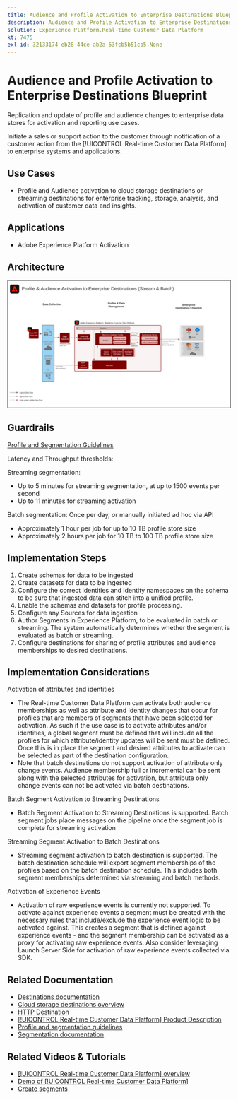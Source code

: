 ```yaml
---
title: Audience and Profile Activation to Enterprise Destinations Blueprint
description: Audience and Profile Activation to Enterprise Destinations
solution: Experience Platform,Real-time Customer Data Platform
kt: 7475
exl-id: 32133174-eb28-44ce-ab2a-63fcb5b51cb5,None
---
```

# Audience and Profile Activation to Enterprise Destinations Blueprint

Replication and update of profile and audience changes to enterprise data stores for activation and reporting use cases. 

Initiate a sales or support action to the customer through notification of a customer action from the [!UICONTROL Real-time Customer Data Platform] to enterprise systems and applications.

## Use Cases

* Profile and Audience activation to cloud storage destinations or streaming destinations for enterprise tracking, storage, analysis, and activation of customer data and insights. 

## Applications

* Adobe Experience Platform Activation

## Architecture

<img src="assets/enterprise_destination.svg" alt="Reference architecture for the Enterprise Activation Scenario" style="border:1px solid #4a4a4a" />

## Guardrails

[Profile and Segmentation Guidelines](https://experienceleague.adobe.com/docs/experience-platform/profile/guardrails.html?lang=en)

Latency and Throughput thresholds:

Streaming segmentation:

* Up to 5 minutes for streaming segmentation, at up to 1500 events per second 
* Up to 11 minutes for streaming activation

Batch segmentation:
Once per day, or manually initiated ad hoc via API 

* Approximately 1 hour per job for up to 10 TB profile store size
* Approximately 2 hours per job for 10 TB to 100 TB profile store size

## Implementation Steps

1. Create schemas for data to be ingested
1. Create datasets for data to be ingested
1. Configure the correct identities and identity namespaces on the schema to be sure that ingested data can stitch into a unified profile.
1. Enable the schemas and datasets for profile processing.
1. Configure any Sources for data ingestion
1. Author Segments in Experience Platform, to be evaluated in batch or streaming. The system automatically determines whether the segment is evaluated as batch or streaming.
1. Configure destinations for sharing of profile attributes and audience memberships to desired destinations.

## Implementation Considerations

Activation of attributes and identities

* The Real-time Customer Data Platform can activate both audience memberships as well as attribute and identity changes that occur for profiles that are members of segments that have been selected for activation. As such if the use case is to activate attributes and/or identities, a global segment must be defined that will include all the profiles for which attribute/identity updates will be sent must be defined. Once this is in place the segment and desired attributes to activate can be selected as part of the destination configuration.
* Note that batch destinations do not support activation of attribute only change events. Audience membership full or incremental can be sent along with the selected attributes for activation, but attribute only change events can not be activated via batch destinations.  

Batch Segment Activation to Streaming Destinations

* Batch Segment Activation to Streaming Destinations is supported. Batch segment jobs place messages on the pipeline once the segment job is complete for streaming activation

Streaming Segment Activation to Batch Destinations

* Streaming segment activation to batch destination is supported. The batch destination schedule will export segment memberships of the profiles based on the batch destination schedule. This includes both segment memberships determined via streaming and batch methods.

Activation of Experience Events

* Activation of raw experience events is currently not supported. To activate against experience events a segment must be created with the necessary rules that include/exclude the experience event logic to be activated against. This creates a segment that is defined against experience events - and the segment membership can be activated as a proxy for activating raw experience events. Also consider leveraging Launch Server Side for activation of raw experience events collected via SDK.

## Related Documentation

* [Destinations documentation](https://experienceleague.adobe.com/docs/experience-platform/destinations/catalog/overview.html)
* [Cloud storage destinations overview](https://experienceleague.adobe.com/docs/experience-platform/destinations/catalog/cloud-storage/overview.html?lang=en#catalog)
* [HTTP Destination](https://experienceleague.adobe.com/docs/experience-platform/destinations/catalog/http-destination.html?lang=en#overview)
* [[!UICONTROL Real-time Customer Data Platform] Product Description](https://helpx.adobe.com/legal/product-descriptions/real-time-customer-data-platform.html)
* [Profile and segmentation guidelines](https://experienceleague.adobe.com/docs/experience-platform/profile/guardrails.html?lang=en)
* [Segmentation documentation](https://experienceleague.adobe.com/docs/experience-platform/segmentation/api/streaming-segmentation.html)

## Related Videos & Tutorials

* [[!UICONTROL Real-time Customer Data Platform] overview](https://experienceleague.adobe.com/docs/platform-learn/tutorials/application-services/rtcdp/understanding-the-real-time-customer-data-platform.html)
* [Demo of [!UICONTROL Real-time Customer Data Platform]](https://experienceleague.adobe.com/docs/platform-learn/tutorials/application-services/rtcdp/demo.html)
* [Create segments](https://experienceleague.adobe.com/docs/platform-learn/tutorials/segments/create-segments.html)
